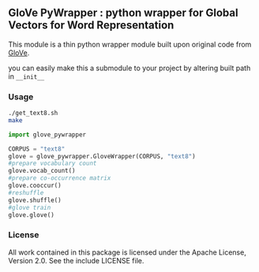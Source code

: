 ## GloVe PyWrapper : python wrapper for Global Vectors for Word Representation

This module is a thin python wrapper module built upon original code from [GloVe](http://nlp.stanford.edu/projects/glove/).

you can easily make this a submodule to your project by altering built path in `__init__`
### Usage
```bash
./get_text8.sh
make
```
```python 
import glove_pywrapper

CORPUS = "text8"
glove = glove_pywrapper.GloveWrapper(CORPUS, "text8")
#prepare vocabulary count
glove.vocab_count()
#prepare co-occurrence matrix
glove.cooccur()
#reshuffle
glove.shuffle()
#glove train
glove.glove()

```


### License
All work contained in this package is licensed under the Apache License, Version 2.0. See the include LICENSE file.

